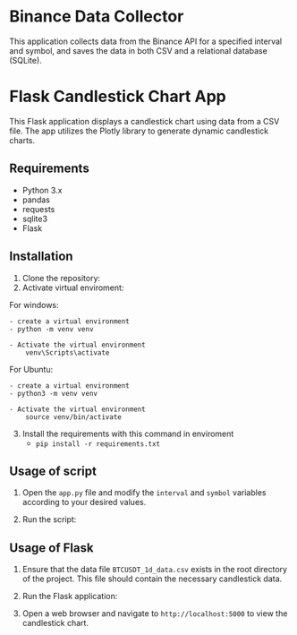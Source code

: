 # Binance Data Collector

This application collects data from the Binance API for a specified interval and symbol, and saves the data in both CSV and a relational database (SQLite).

# Flask Candlestick Chart App

This Flask application displays a candlestick chart using data from a CSV file. The app utilizes the Plotly library to generate dynamic candlestick charts.

## Requirements

- Python 3.x
- pandas
- requests
- sqlite3
- Flask

## Installation

1. Clone the repository:
2. Activate virtual enviroment:

For windows:

    - create a virtual environment
    - python -m venv venv

    - Activate the virtual environment
        venv\Scripts\activate

For Ubuntu:

    - create a virtual environment
    - python3 -m venv venv

    - Activate the virtual environment
        source venv/bin/activate

3. Install the requirements with this command in enviroment
    -  `pip install -r requirements.txt`

## Usage of script

1. Open the `app.py` file and modify the `interval` and `symbol` variables according to your desired values.

2. Run the script:


## Usage of Flask

1. Ensure that the data file `BTCUSDT_1d_data.csv` exists in the root directory of the project. This file should contain the necessary candlestick data.

2. Run the Flask application:

3. Open a web browser and navigate to `http://localhost:5000` to view the candlestick chart.